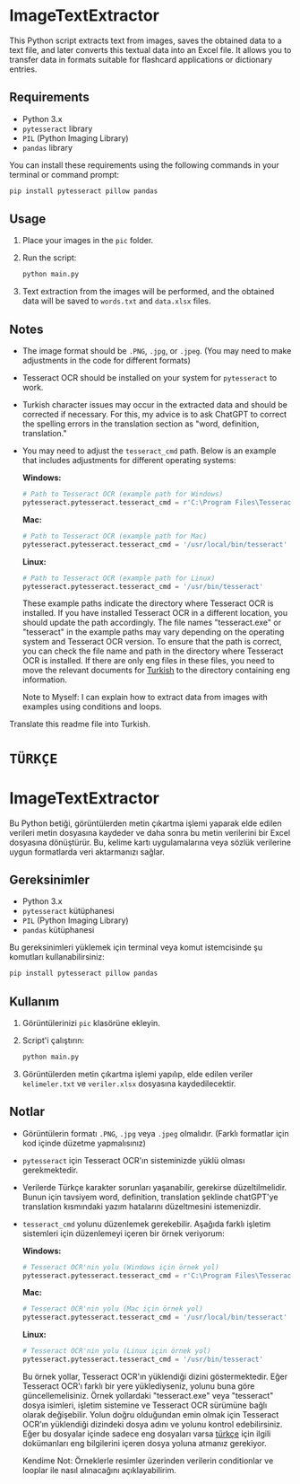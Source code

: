 # ImageTextExtractor

This Python script extracts text from images, saves the obtained data to a text file, and later converts this textual data into an Excel file. It allows you to transfer data in formats suitable for flashcard applications or dictionary entries.

## Requirements

- Python 3.x
- `pytesseract` library
- `PIL` (Python Imaging Library)
- `pandas` library

You can install these requirements using the following commands in your terminal or command prompt:

```bash
pip install pytesseract pillow pandas
```

## Usage

1. Place your images in the `pic` folder.

2. Run the script:

    ```bash
    python main.py
    ```

3. Text extraction from the images will be performed, and the obtained data will be saved to `words.txt` and `data.xlsx` files.

## Notes

- The image format should be `.PNG`, `.jpg`, or `.jpeg`. (You may need to make adjustments in the code for different formats)

- Tesseract OCR should be installed on your system for `pytesseract` to work.

- Turkish character issues may occur in the extracted data and should be corrected if necessary. For this, my advice is to ask ChatGPT to correct the spelling errors in the translation section as "word, definition, translation."

- You may need to adjust the `tesseract_cmd` path. Below is an example that includes adjustments for different operating systems:

  **Windows:**
  ```python
  # Path to Tesseract OCR (example path for Windows)
  pytesseract.pytesseract.tesseract_cmd = r'C:\Program Files\Tesseract-OCR\tesseract.exe'
  ```

  **Mac:**
  ```python
  # Path to Tesseract OCR (example path for Mac)
  pytesseract.pytesseract.tesseract_cmd = '/usr/local/bin/tesseract'
  ```

  **Linux:**
  ```python
  # Path to Tesseract OCR (example path for Linux)
  pytesseract.pytesseract.tesseract_cmd = '/usr/bin/tesseract'
  ```

  These example paths indicate the directory where Tesseract OCR is installed. If you have installed Tesseract OCR in a different location, you should update the path accordingly. The file names "tesseract.exe" or "tesseract" in the example paths may vary depending on the operating system and Tesseract OCR version. To ensure that the path is correct, you can check the file name and path in the directory where Tesseract OCR is installed. If there are only eng files in these files, you need to move the relevant documents for [Turkish](https://github.com/tesseract-ocr/tessdata/blob/main/tur.traineddata) to the directory containing eng information. 

  Note to Myself: I can explain how to extract data from images with examples using conditions and loops.

Translate this readme file into Turkish.



# `TÜRKÇE`

# ImageTextExtractor

Bu Python betiği, görüntülerden metin çıkartma işlemi yaparak elde edilen verileri metin dosyasına kaydeder ve daha sonra bu metin verilerini bir Excel dosyasına dönüştürür. Bu, kelime kartı uygulamalarına veya sözlük verilerine uygun formatlarda veri aktarmanızı sağlar.

## Gereksinimler

- Python 3.x
- `pytesseract` kütüphanesi
- `PIL` (Python Imaging Library)
- `pandas` kütüphanesi

Bu gereksinimleri yüklemek için terminal veya komut istemcisinde şu komutları kullanabilirsiniz:

```bash
pip install pytesseract pillow pandas
```



## Kullanım

1. Görüntülerinizi `pic` klasörüne ekleyin.

2. Script'i çalıştırın:

    ```bash
    python main.py
    ```

3. Görüntülerden metin çıkartma işlemi yapılıp, elde edilen veriler `kelimeler.txt`  ve `veriler.xlsx` dosyasına kaydedilecektir.

## Notlar

- Görüntülerin formatı `.PNG`, `.jpg` veya `.jpeg` olmalıdır. (Farklı formatlar için kod içinde düzetme yapmalısınız)

- `pytesseract` için Tesseract OCR'ın sisteminizde yüklü olması gerekmektedir.

- Verilerde Türkçe karakter sorunları yaşanabilir, gerekirse düzeltilmelidir. Bunun için tavsiyem word, definition, translation şeklinde chatGPT'ye translation kısmındaki yazım hatalarını düzeltmesini istemenizdir. 

- `tesseract_cmd` yolunu düzenlemek gerekebilir. Aşağıda farklı işletim sistemleri için düzenlemeyi içeren bir örnek veriyorum:

  **Windows:**
  ```python
  # Tesseract OCR'nin yolu (Windows için örnek yol)
  pytesseract.pytesseract.tesseract_cmd = r'C:\Program Files\Tesseract-OCR\tesseract.exe'
  ```

  **Mac:**
  ```python
  # Tesseract OCR'nin yolu (Mac için örnek yol)
  pytesseract.pytesseract.tesseract_cmd = '/usr/local/bin/tesseract'
  ```

  **Linux:**
  ```python
  # Tesseract OCR'nin yolu (Linux için örnek yol)
  pytesseract.pytesseract.tesseract_cmd = '/usr/bin/tesseract'
  ```

  Bu örnek yollar, Tesseract OCR'ın yüklendiği dizini göstermektedir. Eğer Tesseract OCR'ı farklı bir yere yüklediyseniz, yolunu buna göre güncellemelisiniz. Örnek yollardaki "tesseract.exe" veya "tesseract" dosya isimleri, işletim sistemine ve Tesseract OCR sürümüne bağlı olarak değişebilir. Yolun doğru olduğundan emin olmak için Tesseract OCR'ın yüklendiği dizindeki dosya adını ve yolunu kontrol edebilirsiniz. Eğer bu dosyalar içinde sadece eng dosyaları varsa [türkçe](https://github.com/tesseract-ocr/tessdata/blob/main/tur.traineddata) için ilgili dokümanları eng bilgilerini içeren dosya yoluna atmanız gerekiyor. 
  
  Kendime Not: Örneklerle resimler üzerinden verilerin conditionlar ve looplar ile nasıl alınacağını açıklayabilirim. 

